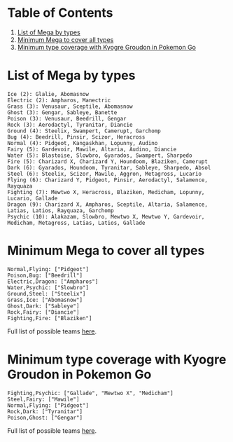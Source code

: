 # Table of Contents
1. [List of Mega by types](#list-of-mega-by-types)
1. [Minimum Mega to cover all types](#minimum-mega-to-cover-all-types)
1. [Minimum type coverage with Kyogre Groudon in Pokemon Go](#minimum-type-coverage-with-kyogre-groudon-in-pokemon-go)

# List of Mega by types
```
Ice (2): Glalie, Abomasnow
Electric (2): Ampharos, Manectric
Grass (3): Venusaur, Sceptile, Abomasnow
Ghost (3): Gengar, Sableye, Banette
Poison (3): Venusaur, Beedrill, Gengar
Rock (3): Aerodactyl, Tyranitar, Diancie
Ground (4): Steelix, Swampert, Camerupt, Garchomp
Bug (4): Beedrill, Pinsir, Scizor, Heracross
Normal (4): Pidgeot, Kangaskhan, Lopunny, Audino
Fairy (5): Gardevoir, Mawile, Altaria, Audino, Diancie
Water (5): Blastoise, Slowbro, Gyarados, Swampert, Sharpedo
Fire (5): Charizard X, Charizard Y, Houndoom, Blaziken, Camerupt
Dark (6): Gyarados, Houndoom, Tyranitar, Sableye, Sharpedo, Absol
Steel (6): Steelix, Scizor, Mawile, Aggron, Metagross, Lucario
Flying (6): Charizard Y, Pidgeot, Pinsir, Aerodactyl, Salamence, Rayquaza
Fighting (7): Mewtwo X, Heracross, Blaziken, Medicham, Lopunny, Lucario, Gallade
Dragon (9): Charizard X, Ampharos, Sceptile, Altaria, Salamence, Latias, Latios, Rayquaza, Garchomp
Psychic (10): Alakazam, Slowbro, Mewtwo X, Mewtwo Y, Gardevoir, Medicham, Metagross, Latias, Latios, Gallade
```

# Minimum Mega to cover all types
```
Normal,Flying: ["Pidgeot"]
Poison,Bug: ["Beedrill"]
Electric,Dragon: ["Ampharos"]
Water,Psychic: ["Slowbro"]
Ground,Steel: ["Steelix"]
Grass,Ice: ["Abomasnow"]
Ghost,Dark: ["Sableye"]
Rock,Fairy: ["Diancie"]
Fighting,Fire: ["Blaziken"]
```
Full list of possible teams [here](type_coverage.md).

# Minimum type coverage with Kyogre Groudon in Pokemon Go
```
Fighting,Psychic: ["Gallade", "Mewtwo X", "Medicham"]
Steel,Fairy: ["Mawile"]
Normal,Flying: ["Pidgeot"]
Rock,Dark: ["Tyranitar"]
Poison,Ghost: ["Gengar"]
```
Full list of possible teams [here](type_coverage_primals_pogo.md).

